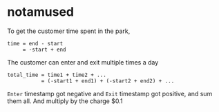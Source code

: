 # notamused

To get the customer time spent in the park, 

```
time = end - start
     = -start + end
```

The customer can enter and exit multiple times a day

```
total_time = time1 + time2 + ...
           = (-start1 + end1) + (-start2 + end2) + ...
```

`Enter` timestamp got negative and `Exit` timestamp got positive, and sum them all.
And multiply by the charge $0.1
